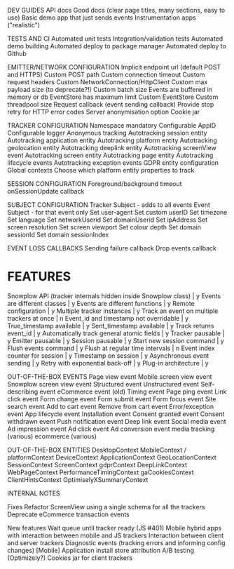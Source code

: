 DEV GUIDES
API docs
Good docs (clear page titles, many sections, easy to use)
Basic demo app that just sends events
Instrumentation apps ("realistic")

TESTS AND CI
Automated unit tests
Integration/validation tests
Automated demo building
Automated deploy to package manager
Automated deploy to Github

EMITTER/NETWORK CONFIGURATION
Implicit endpoint url (default POST and HTTPS)
Custom POST path
Custom connection timeout
Custom request headers
Custom NetworkConnection/HttpClient
Custom max payload size (to deprecate?!)
Custom batch size
Events are buffered in memory or db
EventStore has maximum limit
Custom EventStore
Custom threadpool size
Request callback (event sending callback)
Provide stop retry for HTTP error codes
Server anonymisation option
Cookie jar

TRACKER CONFIGURATION
Namespace mandatory
Configurable AppID
Configurable logger
Anonymous tracking
Autotracking session entity
Autotracking application entity
Autotracking platform entity
Autotracking geolocation entity
Autotracking deeplink entity
Autotracking screenView event
Autotracking screen entity
Autotracking page entity
Autotracking lifecycle events
Autotracking exception events
GDPR entity configuration
Global contexts
Choose which platform entity properties to track


SESSION CONFIGURATION
Foreground/background timeout
onSessionUpdate callback

SUBJECT CONFIGURATION
Tracker Subject - adds to all events
Event Subject - for that event only
Set user-agent
Set custom userID
Set timezone
Set language
Set networkUserid
Set domainUserid
Set ipAddress
Set screen resolution
Set screen viewport
Set colour depth
Set domain sessionId
Set domain sessionIndex

EVENT LOSS CALLBACKS
Sending failure callback
Drop events callback


# FEATURES
Snowplow API (tracker internals hidden inside Snowplow class) | y
Events are different classes | y
Events are different functions | y
Remote configuration | y
Multiple tracker instances | y
Track an event on multiple trackers at once | n
Event_id and timestamp not overridable | y
True_timestamp available | y
Sent_timestamp available | y
Track returns event_id | y
Automatically track general atomic fields | y
Tracker pausable | y
Emitter pausable | y
Session pausable | y
Start new session command | y
Flush events command | y
Flush at regular time intervals | n
Event index counter for session | y
Timestamp on session | y
Asynchronous event sending | y
Retry with exponential back-off | y
Plug-in architecture | y

OUT-OF-THE-BOX EVENTS
Page view event
Mobile screen view event
Snowplow screen view event
Structured event
Unstructured event
Self-describing event
eCommerce event (old)
Timing event
Page ping event
Link click event
Form change event
Form submit event
Form focus event
Site search event
Add to cart event
Remove from cart event
Error/exception event
App lifecycle event
Installation event
Consent granted event
Consent withdrawn event
Push notification event
Deep link event
Social media event
Ad impression event
Ad click event
Ad conversion event
media tracking (various)
ecommerce (various)

OUT-OF-THE-BOX ENTITIES
DesktopContext
MobileContext / platformContext
DeviceContext
ApplicationContext
GeoLocationContext
SessionContext
ScreenContext
gdprContext
DeepLinkContext
WebPageContext
PerformanceTimingContext
gaCookiesContext
ClientHintsContext
OptimiselyXSummaryContext

INTERNAL NOTES

Fixes
Refactor ScreenView using a single schema for all the trackers
Deprecate eCommerce transaction events


New features
Wait queue until tracker ready (JS #401)
Mobile hybrid apps with interaction between mobile and JS trackers
Interaction between client and server trackers
Diagnostic events (tracking errors and informing config changes)
[Mobile] Application install store attribution
A/B testing (Optimizely?)
Cookies jar for client trackers
